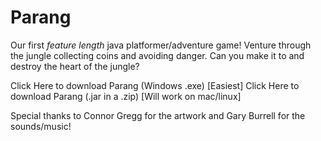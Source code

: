 # Parang

Our first *feature length* java platformer/adventure game! 
Venture through the jungle collecting coins and avoiding danger. 
Can you make it to and destroy the heart of the jungle?

Click Here to download Parang (Windows .exe) [Easiest]
Click Here to download Parang (.jar in a .zip) [Will work on mac/linux]

Special thanks to Connor Gregg for the artwork and Gary Burrell for the sounds/music!
